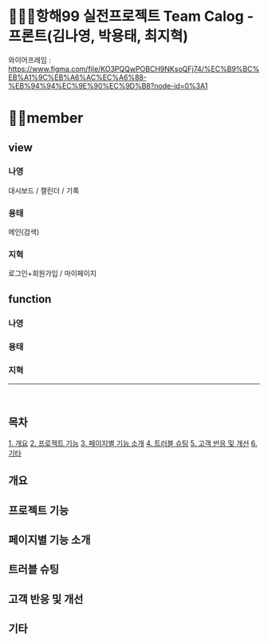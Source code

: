 # 🧚🏻‍♀️항해99 실전프로젝트 Team Calog - 프론트(김나영, 박용태, 최지혁)
와이어프레임 : https://www.figma.com/file/KO3PQQwPOBCH9NKsoQFj74/%EC%B9%BC%EB%A1%9C%EB%A6%AC%EC%A6%88-%EB%94%94%EC%9E%90%EC%9D%B8?node-id=0%3A1

# 🙌🏻member
## view
### 나영
대시보드 / 캘린더 / 기록
### 용태
메인(검색)
### 지혁
로그인+회원가입 / 마이페이지

## function
### 나영

### 용태

### 지혁

---
<br/>

## 목차
[1. 개요](#개요)
[2. 프로젝트 기능](#프로젝트-기능)
[3. 페이지별 기능 소개](#페이지별-기능-소개)
[4. 트러블 슈팅](#트러블-슈팅)
[5. 고객 반응 및 개선](#고객-반응-및-개선)
[6. 기타](#기타)

## 개요


## 프로젝트 기능


## 페이지별 기능 소개


## 트러블 슈팅


## 고객 반응 및 개선


## 기타

